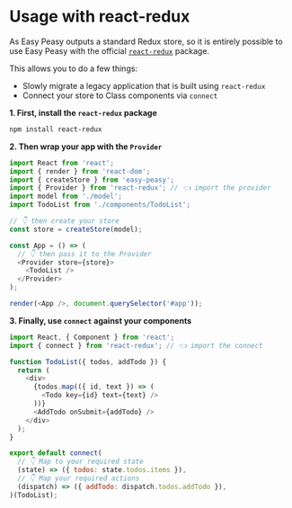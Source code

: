 # Usage with react-redux

As Easy Peasy outputs a standard Redux store, so it is entirely possible to use Easy Peasy with the official [`react-redux`](https://github.com/reduxjs/react-redux) package.

This allows you to do a few things:

- Slowly migrate a legacy application that is built using `react-redux`
- Connect your store to Class components via `connect`

**1. First, install the `react-redux` package**

```bash
npm install react-redux
```

**2. Then wrap your app with the `Provider`**

```javascript
import React from 'react';
import { render } from 'react-dom';
import { createStore } from 'easy-peasy';
import { Provider } from 'react-redux'; // 👈 import the provider
import model from './model';
import TodoList from './components/TodoList';

// 👇 then create your store
const store = createStore(model);

const App = () => (
  // 👇 then pass it to the Provider
  <Provider store={store}>
    <TodoList />
  </Provider>
);

render(<App />, document.querySelector('#app'));
```

**3. Finally, use `connect` against your components**

```javascript
import React, { Component } from 'react';
import { connect } from 'react-redux'; // 👈 import the connect

function TodoList({ todos, addTodo }) {
  return (
    <div>
      {todos.map(({ id, text }) => (
        <Todo key={id} text={text} />
      ))}
      <AddTodo onSubmit={addTodo} />
    </div>
  );
}

export default connect(
  // 👇 Map to your required state
  (state) => ({ todos: state.todos.items }),
  // 👇 Map your required actions
  (dispatch) => ({ addTodo: dispatch.todos.addTodo }),
)(TodoList);
```
